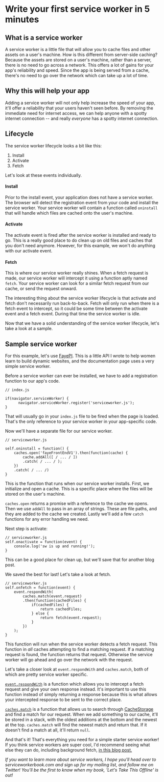 # Write your first service worker in 5 minutes

## What is a service worker

A service worker is a little file that will allow you to cache files and other assets on a user's machine. How is this different from server-side caching? Because the assets are stored on a user's machine, rather than a server, there is no need to go across a network. This offers a lot of gains for your app's reliability and speed. Since the app is being served from a cache, there's no need to go over the network which can take up a lot of time.

## Why this will help your app

Adding a service worker will not only help increase the speed of your app, it'll offer a reliability that your users haven't seen before. By removing the immediate need for internet access, we can help anyone with a spotty internet connection -- and really _everyone_ has a spotty internet connection.

## Lifecycle

The service worker lifecycle looks a bit like this:

  1. Install
  2. Activate
  3. Fetch

Let's look at these events individually.

#### Install

Prior to the install event, your application does not have a service worker. The browser will detect the registration event from your code and install the service worker. Your service worker will contain a function called `oninstall` that will handle which files are cached onto the user's machine.

#### Activate

The activate event is fired after the service worker is installed and ready to go. This is a really good place to do clean up on old files and caches that you don't need anymore. However, for this example, we won't do anything with our activate event.

#### Fetch

This is where our service worker really shines. When a fetch request is made, our service worker will intercept it using a function aptly named `fetch`. Your service worker can look for a similar fetch request from our cache, or send the request onward.

The interesting thing about the service worker lifecycle is that activate and fetch don't necessarily run back-to-back. Fetch will only run when there is a fetch event to intercept, so it could be some time between the activate event and a fetch event. During that time the service worker is idle.

Now that we have a solid understanding of the service worker lifecycle, let's take a look at a sample.

## Sample service worker

For this example, let's use [FayePI](https://github.com/carmalou/fayePI). This is a little API I wrote to help women learn to build dynamic websites, and the documentation page uses a very simple service worker.

Before a service worker can ever be installed, we have to add a registration function to our app's code.

```
// index.js

if(navigator.serviceWorker) {
      navigator.serviceWorker.register('serviceworker.js');
}
```

That will usually go in your `index.js` file to be fired when the page is loaded. That's the only reference to your service worker in your app-specific code.

Now we'll have a separate file for our service worker.

```
// serviceworker.js

self.oninstall = function() {
    caches.open('fayeFrontEndV1').then(function(cache) {
        cache.addAll([ / ... / ])
        .catch( / ... / );
    })
    .catch( / ... /)
}
```

This is the function that runs when our service worker installs. First, we initialize and open a cache. This is a specific place where the files will be stored on the user's machine.

`caches.open` returns a promise with a reference to the cache we opens. Then we use `addAll` to pass in an array of strings. These are file paths, and they are added to the cache we created. Lastly we'll add a few `catch` functions for any error handling we need.

Next step is activate:

```
// serviceworker.js
self.onactivate = function(event) {
    console.log('sw is up and running!');
}
```

This can be a good place for clean up, but we'll save that for another blog post.

We saved the best for last! Let's take a look at fetch.

```
// serviceworker.js
self.onfetch = function(event) {
    event.respondWith(
        caches.match(event.request)
        .then(function(cachedFiles) {
            if(cachedFiles) {
                return cachedFiles;
            } else {
                return fetch(event.request);
            }
        })
    );
}
```

This function will run when the service worker detects a fetch request. This function in _all_ caches attempting to find a matching request. If a matching request is found, the function returns that request. Otherwise the service worker will go ahead and go over the network with the request.

Let's take a closer look at `event.respondWith` and `caches.match`, both of which are pretty service worker specific.

[`event.respondWith`](https://developer.mozilla.org/en-US/docs/Web/API/FetchEvent/respondWith) is a function which allows you to intercept a fetch request and give your own response instead. It's important to use this function instead of simply returning a response because this is what allows your intercepted response to be sent to the correct place.

[`caches.match`](https://developer.mozilla.org/en-US/docs/Web/API/Cache/match) is a function that allows us to search through [CacheStorage](link) and find a match for our request. When we add something to our cache, it'll be stored in a stack, with the oldest additions at the bottom and the newest at the top. `caches.match` will find the newest match and return that. If it doesn't find a match at all, it'll return `null`.

And that's it! That's everything you need for a simple starter service worker! If you think service workers are super cool, I'd recommend seeing what else they can do, including background fetch, [in this blog post.](https://davidwalsh.name/background-sync)

_If you want to learn more about service workers, I hope you'll head over to serviceworkerbook.com and sign up for my mailing list, and follow me on Twitter! You'll be the first to know when my book, 'Let's Take This Offline' is out!_
